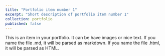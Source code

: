 ```yaml
---
title: "Portfolio item number 1"
excerpt: "Short description of portfolio item number 1"
collection: portfolio
published: false
---
```


This is an item in your portfolio. It can be have images or nice text. If you name the file .md, it will be parsed as markdown. If you name the file .html, it will be parsed as HTML. 
